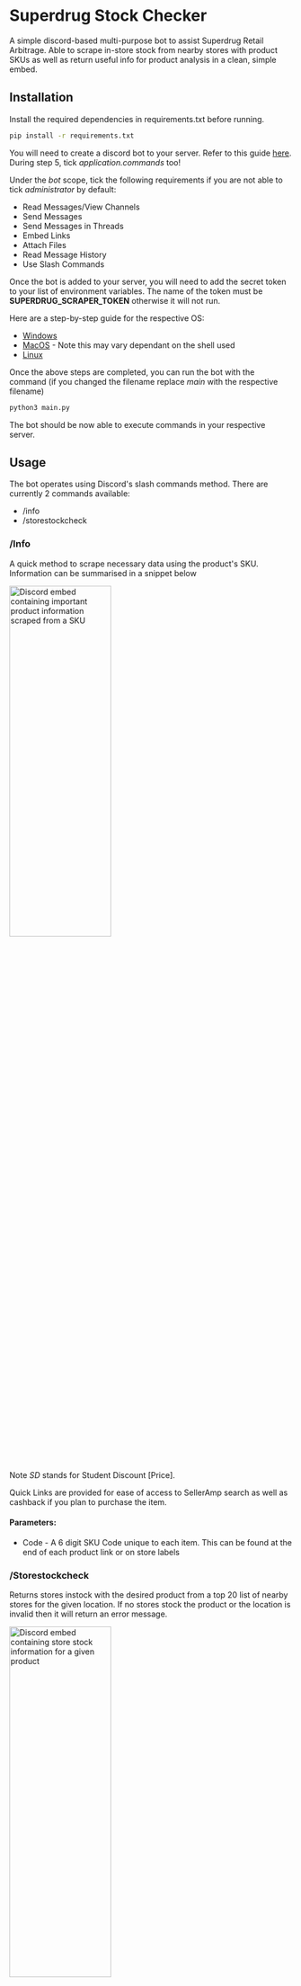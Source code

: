 # Superdrug Stock Checker

A simple discord-based multi-purpose bot to assist Superdrug Retail Arbitrage. Able to scrape in-store stock from nearby stores with product SKUs as well as return useful info for product analysis in a clean, simple embed.

## Installation

Install the required dependencies in requirements.txt before running. 

```bash
pip install -r requirements.txt
```

You will need to create a discord bot to your server. Refer to this guide [here](https://discordpy.readthedocs.io/en/stable/discord.html). During step 5, tick _application.commands_ too!

Under the _bot_ scope, tick the following requirements if you are not able to tick _administrator_ by default:

- Read Messages/View Channels
- Send Messages
- Send Messages in Threads
- Embed Links
- Attach Files
- Read Message History
- Use Slash Commands

Once the bot is added to your server, you will need to add the secret token to your list of environment variables. The name of the token must be **SUPERDRUG_SCRAPER_TOKEN** otherwise it will not run.

Here are a step-by-step guide for the respective OS:

- [Windows](https://docs.oracle.com/en/database/oracle/machine-learning/oml4r/1.5.1/oread/creating-and-modifying-environment-variables-on-windows.html#GUID-DD6F9982-60D5-48F6-8270-A27EC53807D0)
- [MacOS](https://phoenixnap.com/kb/set-environment-variable-mac#:~:text=Set%20Permanent%20Environment%20Variable
) - Note this may vary dependant on the shell used
- [Linux](https://www.freecodecamp.org/news/how-to-set-an-environment-variable-in-linux/)

Once the above steps are completed, you can run the bot with the command (if you changed the filename replace _main_ with the respective filename)

```bash
python3 main.py
```

The bot should be now able to execute commands in your respective server.

## Usage

The bot operates using Discord's slash commands method. There are currently 2 commands available:

- /info
- /storestockcheck

### /Info

A quick method to scrape necessary data using the product's SKU. Information can be summarised in a snippet below

<img src="image-1.png" alt="Discord embed containing important product information scraped from a SKU" width="60%" height="40%"/>

Note _SD_ stands for Student Discount [Price].

Quick Links are provided for ease of access to SellerAmp search as well as cashback if you plan to purchase the item.

#### Parameters:
- Code - A 6 digit SKU Code unique to each item. This can be found at the end of each product link or on store labels

### /Storestockcheck

Returns stores instock with the desired product from a top 20 list of nearby stores for the given location. If no stores stock the product or the location is invalid then it will return an error message.

<img src="https://media.discordapp.net/attachments/1133103822735155251/1141495056625315840/image.png?width=1128&height=1228" alt="Discord embed containing store stock information for a given product" width="60%" height="40%"/>

Similar embed style to the previous command but some information is omitted for simplicity. However, that information can still be found via the API link given if necessary. A very useful command whilst on the go and unable to use laptops or other large devices.

#### Parameters:
- Code - A 6 digit SKU Code unique to each item. This can be found at the end of each product link or on store labels
- Location - Can be quite varied in input. Postcodes, names etc. are permissible.

## License

None (Respective copyright laws apply)

